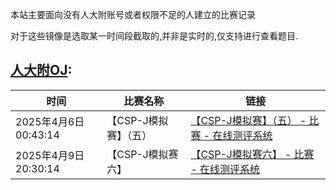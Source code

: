 本站主要面向没有人大附账号或者权限不足的人建立的比赛记录

对于这些镜像是选取某一时间段截取的,并非是实时的,仅支持进行查看题目.

## [人大附OJ](180.76.190.156):

| 时间                 | 比赛名称              | 链接                                                         |
| -------------------- | --------------------- | ------------------------------------------------------------ |
| 2025年4月6日00:43:14 | 【CSP-J模拟赛】（五） | [【CSP-J模拟赛】（五） - 比赛 - 在线测评系统](https://roc.ruibin-ningh.top/contest/1/) |
| 2025年4月9日20:30:14 | 【CSP-J模拟赛六】     | [【CSP-J模拟赛六】 - 比赛 - 在线测评系统](https://roc.ruibin-ningh.top/contest/2/) |

